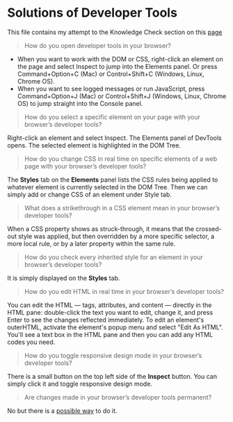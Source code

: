 # Solutions of Developer Tools
This file contains my attempt to the Knowledge Check section on this [page](https://www.theodinproject.com/paths/foundations/courses/foundations/lessons/developer-tools#knowledge-check)

> How do you open developer tools in your browser?
* When you want to work with the DOM or CSS, right-click an element on the page and select Inspect to jump into the Elements panel. Or press Command+Option+C (Mac) or Control+Shift+C (Windows, Linux, Chrome OS).
* When you want to see logged messages or run JavaScript, press Command+Option+J (Mac) or Control+Shift+J (Windows, Linux, Chrome OS) to jump straight into the Console panel.

> How do you select a specific element on your page with your browser’s developer tools?

Right-click an element and select Inspect. The Elements panel of DevTools opens. The selected element is highlighted in the DOM Tree.

> How do you change CSS in real time on specific elements of a web page with your browser’s developer tools?

The **Styles** tab on the **Elements** panel lists the CSS rules being applied to whatever element is currently selected in the DOM Tree. Then we can simply add or change CSS of an element under Style tab.

> What does a strikethrough in a CSS element mean in your browser’s developer tools?

When a CSS property shows as struck-through, it means that the crossed-out style was applied, but then overridden by a more specific selector, a more local rule, or by a later property within the same rule.

> How do you check every inherited style for an element in your browser’s developer tools?

It is simply displayed on the **Styles** tab.

> How do you edit HTML in real time in your browser’s developer tools?

You can edit the HTML — tags, attributes, and content — directly in the HTML pane: double-click the text you want to edit, change it, and press Enter to see the changes reflected immediately. To edit an element's outerHTML, activate the element's popup menu and select "Edit As HTML". You'll see a text box in the HTML pane and then you can add any HTML codes you need.

> How do you toggle responsive design mode in your browser’s developer tools?

There is a small button on the top left side of the **Inspect** button. You can simply click it and toggle responsive design mode.

> Are changes made in your browser’s developer tools permanent?

No but there is a [possible way](https://www.ghacks.net/2018/02/27/make-permanent-changes-to-web-pages-with-chromes-overrides-dev-tool/) to do it.
